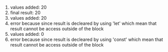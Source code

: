 1. values added: 20
2. final result: 20
3. values added: 20
4. error because since result is decleared by using 'let' which mean that result cannot be access outside of the block
5. values added: 0
6. error because since result is decleared by using 'const' which mean that result cannot be access outside of the block